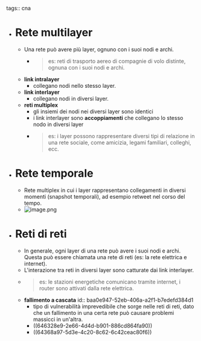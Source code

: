tags:: cna

- # Rete multilayer
	- Una rete può avere più layer, ognuno con i suoi nodi e archi.
		- > es: reti di trasporto aereo di compagnie di volo distinte, ognuna con i suoi nodi e archi.
	- **link intralayer**
		- collegano nodi nello stesso layer.
	- **link interlayer**
		- collegano nodi in diversi layer.
	- **reti multiplex**
		- gli insiemi dei nodi nei diversi layer sono identici
		- i link interlayer sono **accoppiamenti** che collegano lo stesso nodo in diversi layer
		- > es: i layer possono rappresentare diversi tipi di relazione in una rete sociale, come amicizia, legami familiari, colleghi, ecc.
- # Rete temporale
	- Rete multiplex in cui i layer rappresentano collegamenti in diversi momenti (snapshot temporali), ad esempio retweet nel corso del tempo.
	- ![image.png](../assets/image_1662651484338_0.png)
- # Reti di reti
	- In generale, ogni layer di una rete può avere i suoi nodi e archi. Questa può essere chiamata una rete di reti (es: la rete elettrica e internet).
	- L'interazione tra reti in diversi layer sono catturate dai link interlayer.
	- > es: le stazioni energetiche comunicano tramite internet, i router sono attivati dalla rete elettrica.
	- **fallimento a cascata**
	  id:: baa0e947-52eb-406a-a2f1-b7edefd384d1
		- tipo di vulnerabilità imprevedibile che sorge nelle reti di reti, dato che un fallimento in una certa rete può causare problemi massicci in un'altra.
		- ((646328e9-2e66-4d4d-b901-886cd864fa90))
		- ((64368a97-5d3e-4c20-8c62-6c42ceac80f6))